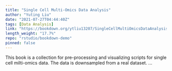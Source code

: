```yaml
---
title: "Single Cell Multi-Omics Data Analysis"
author: "Yuting Liu"
date: "2021-07-27T04:44:40Z"
tags: [Data Analysis]
link: "https://bookdown.org/ytliu13207/SingleCellMultiOmicsDataAnalysis/"
length_weight: "17.7%"
repo: "rstudio/bookdown-demo"
pinned: false
---
```


This book is a collection for pre-processing and visualizing scripts for single cell milti-omics data. The data is downsampled from a real dataset. ...
